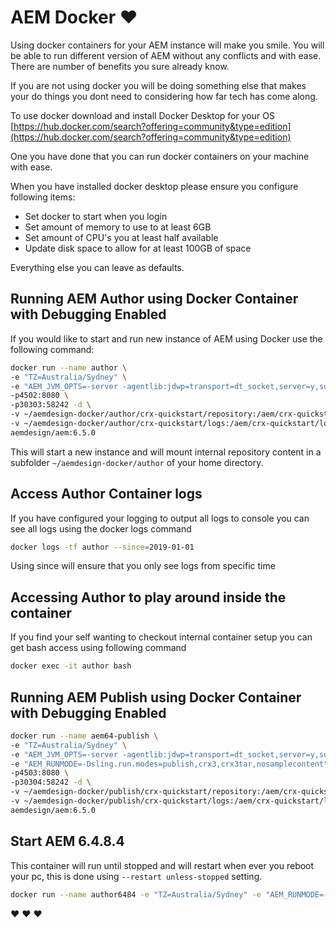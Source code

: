AEM Docker ❤
========

Using docker containers for your AEM instance will make you smile. You will be able to run different version of AEM without any conflicts and with ease. There are number of benefits you sure already know.

If you are not using docker you will be doing something else that makes your do things you dont need to considering how far tech has come along.

To use docker download and install Docker Desktop for your OS [https://hub.docker.com/search?offering=community&type=edition](https://hub.docker.com/search?offering=community&type=edition)

One you have done that you can run docker containers on your machine with ease.  

When you have installed docker desktop please ensure you configure following items:
- Set docker to start when you login
- Set amount of memory to use to at least 6GB
- Set amount of CPU's you at least half available
- Update disk space to allow for at least 100GB of space

Everything else you can leave as defaults.

## Running AEM Author using Docker Container with Debugging Enabled

If you would like to start and run new instance of AEM using Docker use the following command:

```bash
docker run --name author \
-e "TZ=Australia/Sydney" \
-e "AEM_JVM_OPTS=-server -agentlib:jdwp=transport=dt_socket,server=y,suspend=n,address=58242 -Xms1024m -Xmx1024m -XX:MaxDirectMemorySize=256M -XX:+CMSClassUnloadingEnabled -Djava.awt.headless=true -Dorg.apache.felix.http.host=0.0.0.0" \
-p4502:8080 \
-p30303:58242 -d \
-v ~/aemdesign-docker/author/crx-quickstart/repository:/aem/crx-quickstart/repository \
-v ~/aemdesign-docker/author/crx-quickstart/logs:/aem/crx-quickstart/logs \
aemdesign/aem:6.5.0
```

This will start a new instance and will mount internal repository content in a subfolder ```~/aemdesign-docker/author``` of your home directory. 

## Access Author Container logs

If you have configured your logging to output all logs to console you can see all logs using the docker logs command

```bash
docker logs -tf author --since=2019-01-01
``` 

Using since will ensure that you only see logs from specific time

## Accessing Author to play around inside the container

If you find your self wanting to checkout internal container setup you can get bash access using following command

```bash
docker exec -it author bash
```



## Running AEM Publish using Docker Container with Debugging Enabled

```bash
docker run --name aem64-publish \
-e "TZ=Australia/Sydney" \
-e "AEM_JVM_OPTS=-server -agentlib:jdwp=transport=dt_socket,server=y,suspend=n,address=58242 -Xms1024m -Xmx1024m -XX:MaxDirectMemorySize=256M -XX:+CMSClassUnloadingEnabled -Djava.awt.headless=true -Dorg.apache.felix.http.host=0.0.0.0" \
-e "AEM_RUNMODE=-Dsling.run.modes=publish,crx3,crx3tar,nosamplecontent" \
-p4503:8080 \
-p30304:58242 -d \
-v ~/aemdesign-docker/publish/crx-quickstart/repository:/aem/crx-quickstart/repository \
-v ~/aemdesign-docker/publish/crx-quickstart/logs:/aem/crx-quickstart/logs \
aemdesign/aem:6.5.0
```

## Start AEM 6.4.8.4

This container will run until stopped and will restart when ever you reboot your pc, this is done using `--restart unless-stopped` setting.

```bash
docker run --name author6484 -e "TZ=Australia/Sydney" -e "AEM_RUNMODE=-Dsling.run.modes=author,crx3,crx3tar,forms,localdev" -e "AEM_JVM_OPTS=-server -Xms248m -Xmx2524m -XX:MaxDirectMemorySize=256M -XX:+CMSClassUnloadingEnabled -Djava.awt.headless=true -Dorg.apache.felix.http.host=0.0.0.0 -Xdebug -Xrunjdwp:transport=dt_socket,server=y,address=58242,suspend=n" -p4502:8080 -p30303:58242 --restart unless-stopped -d aemdesign/aem:6.4.8.4
```

:heart: :heart: :heart: